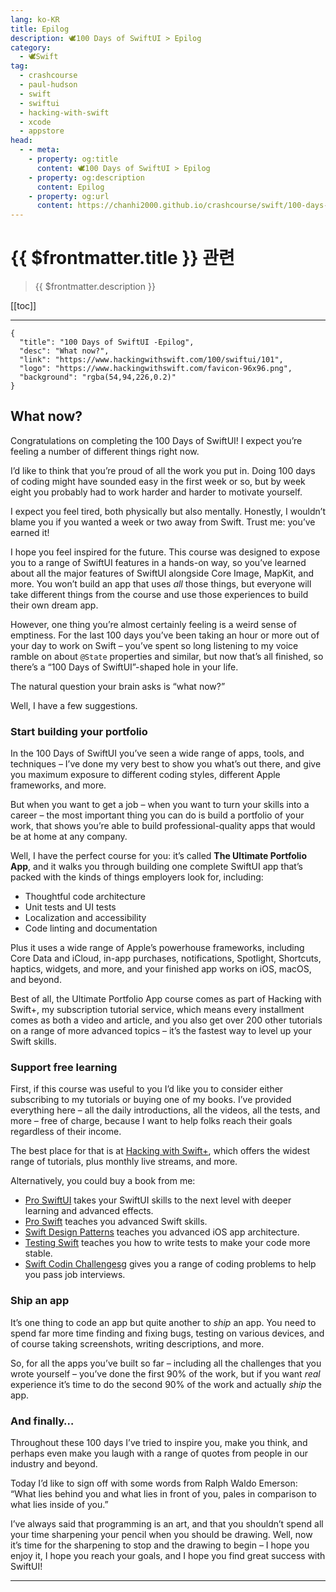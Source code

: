 ```yaml
---
lang: ko-KR
title: Epilog
description: 🕊️100 Days of SwiftUI > Epilog
category:
  - 🕊️Swift
tag: 
  - crashcourse
  - paul-hudson
  - swift
  - swiftui
  - hacking-with-swift
  - xcode
  - appstore
head:
  - - meta:
    - property: og:title
      content: 🕊️100 Days of SwiftUI > Epilog
    - property: og:description
      content: Epilog
    - property: og:url
      content: https://chanhi2000.github.io/crashcourse/swift/100-days-of-swiftui/101.html
---
```


# {{ $frontmatter.title }} 관련

> {{ $frontmatter.description }}

[[toc]]

---

```component VPCard
{
  "title": "100 Days of SwiftUI -Epilog",
  "desc": "What now?",
  "link": "https://www.hackingwithswift.com/100/swiftui/101",
  "logo": "https://www.hackingwithswift.com/favicon-96x96.png",
  "background": "rgba(54,94,226,0.2)"
}
```

## What now?

Congratulations on completing the 100 Days of SwiftUI! I expect you’re feeling a number of different things right now.

I’d like to think that you’re proud of all the work you put in. Doing 100 days of coding might have sounded easy in the first week or so, but by week eight you probably had to work harder and harder to motivate yourself.

I expect you feel tired, both physically but also mentally. Honestly, I wouldn’t blame you if you wanted a week or two away from Swift. Trust me: you’ve earned it!

I hope you feel inspired for the future. This course was designed to expose you to a range of SwiftUI features in a hands-on way, so you’ve learned about all the major features of SwiftUI alongside Core Image, MapKit, and more. You won’t build an app that uses _all_ those things, but everyone will take different things from the course and use those experiences to build their own dream app.

However, one thing you’re almost certainly feeling is a weird sense of emptiness. For the last 100 days you’ve been taking an hour or more out of your day to work on Swift – you’ve spent so long listening to my voice ramble on about `@State` properties and similar, but now that’s all finished, so there’s a “100 Days of SwiftUI”-shaped hole in your life.

The natural question your brain asks is “what now?”

Well, I have a few suggestions.

### Start building your portfolio

In the 100 Days of SwiftUI you’ve seen a wide range of apps, tools, and techniques – I’ve done my very best to show you what’s out there, and give you maximum exposure to different coding styles, different Apple frameworks, and more.

But when you want to get a job – when you want to turn your skills into a career – the most important thing you can do is build a portfolio of your work, that shows you’re able to build professional-quality apps that would be at home at any company.

Well, I have the perfect course for you: it’s called __The Ultimate Portfolio App__, and it walks you through building one complete SwiftUI app that’s packed with the kinds of things employers look for, including:

- Thoughtful code architecture
- Unit tests and UI tests
- Localization and accessibility
- Code linting and documentation

Plus it uses a wide range of Apple’s powerhouse frameworks, including Core Data and iCloud, in-app purchases, notifications, Spotlight, Shortcuts, haptics, widgets, and more, and your finished app works on iOS, macOS, and beyond.

Best of all, the Ultimate Portfolio App course comes as part of Hacking with Swift+, my subscription tutorial service, which means every installment comes as both a video and article, and you also get over 200 other tutorials on a range of more advanced topics – it’s the fastest way to level up your Swift skills.

### Support free learning

First, if this course was useful to you I’d like you to consider either subscribing to my tutorials or buying one of my books. I’ve provided everything here – all the daily introductions, all the videos, all the tests, and more – free of charge, because I want to help folks reach their goals regardless of their income.

The best place for that is at [Hacking with Swift+](https://www.hackingwithswift.com/plus), which offers the widest range of tutorials, plus monthly live streams, and more.

Alternatively, you could buy a book from me:

- [Pro SwiftUI](https://www.hackingwithswift.com/store/pro-swiftui) takes your SwiftUI skills to the next level with deeper learning and advanced effects.
- [Pro Swift](https://www.hackingwithswift.com/store/pro-swiftui) teaches you advanced Swift skills.
- [Swift Design Patterns](https://www.hackingwithswift.com/store/pro-swiftui) teaches you advanced iOS app architecture.
- [Testing Swift](https://www.hackingwithswift.com/store/pro-swiftui) teaches you how to write tests to make your code more stable.
- [Swift Codin Challengesg](https://www.hackingwithswift.com/store/pro-swiftui) gives you a range of coding problems to help you pass job interviews.

### Ship an app

It’s one thing to code an app but quite another to _ship_ an app. You need to spend far more time finding and fixing bugs, testing on various devices, and of course taking screenshots, writing descriptions, and more.

So, for all the apps you’ve built so far – including all the challenges that you wrote yourself – you’ve done the first 90% of the work, but if you want _real_ experience it’s time to do the second 90% of the work and actually _ship_ the app.

### And finally…

Throughout these 100 days I’ve tried to inspire you, make you think, and perhaps even make you laugh with a range of quotes from people in our industry and beyond.

Today I’d like to sign off with some words from Ralph Waldo Emerson: “What lies behind you and what lies in front of you, pales in comparison to what lies inside of you.”

I’ve always said that programming is an art, and that you shouldn’t spend all your time sharpening your pencil when you should be drawing. Well, now it’s time for the sharpening to stop and the drawing to begin – I hope you enjoy it, I hope you reach your goals, and I hope you find great success with SwiftUI!

---

<TagLinks />